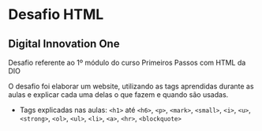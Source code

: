 # Desafio HTML
## Digital Innovation One

Desafio referente ao 1º módulo do curso Primeiros Passos com HTML da DIO

O desafio foi elaborar um website, utilizando as tags aprendidas durante as aulas e explicar cada uma delas o que fazem e quando são usadas.

- Tags explicadas nas aulas: `<h1>` até `<h6>`, `<p>`, `<mark>`, `<small>`, `<i>`, `<u>`, `<strong>`, `<ol>`, `<ul>`, `<li>`, `<a>`, `<hr>`, `<blockquote>`

